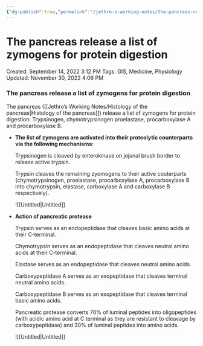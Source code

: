 ```yaml
---
{"dg-publish":true,"permalink":"/jethro-s-working-notes/the-pancreas-release-a-list-of-zymogens-for-protei/","dgPassFrontmatter":true}
---
```



# The pancreas release a list of zymogens for protein digestion

Created: September 14, 2022 3:12 PM
Tags: GIS, Medicine, Physiology
Updated: November 30, 2022 4:06 PM

### The pancreas release a list of zymogens for protein digestion

The pancreas ([[Jethro’s Working Notes/Histology of the pancreas\|Histology of the pancreas]]) release a list of zymogens for protein digestion: Trypsinogen, chymotrypsinogen proelastase, procarboxylase A and procarboxylase B.

- **The list of zymogens are activated into their proteolytic counterparts via the following mechanisms:**
    
    Trypsinogen is cleaved by enterokinase on jejunal brush border to release active trypsin.
    
    Trypsin cleaves the remaining zyomogens to their active couterparts (chymotrypsinogen, proelastase, procarboxylase A, procarboxylase B into chymotrypsin, elastase, carboxylase A and carboxylase B respectively).
    
    ![[Untitled\|Untitled]]
    
- **Action of pancreatic protease**
    
    Trypsin serves as an endopeptidase that cleaves basic amino acids at their C-terminal.
    
    Chymotrypsin serves as an endopeptidase that cleaves neutral amino acids at their C-terminal.
    
    Elastase serves as an endopeptidase that cleaves neutral amino acids.
    
    Carboxypeptidase A serves as an exopeptidase that cleaves terminal neutral amino acids.
    
    Carboxypeptidase B serves as an exopeptidase that cleaves terminal basic amino acids.
    
    Pancreatic protease converts 70% of luminal peptides into oligopeptides (with acidic amino acid at C terminal as they are resistant to cleavage by carboxypeptidase) and 30% of luminal peptides into amino acids.
    
    ![[Untitled\|Untitled]]